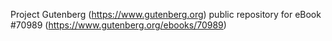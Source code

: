 Project Gutenberg (https://www.gutenberg.org) public repository for
eBook #70989 (https://www.gutenberg.org/ebooks/70989)

